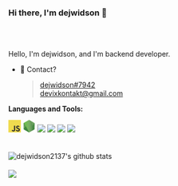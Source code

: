 ### Hi there, I'm dejwidson 👋

<br />
<br />

Hello, I'm dejwidson, and I'm backend developer.

- 💬 Contact?
     > [dejwidson#7942](https://discord.com/users/375247025643716609)  
     > devixkontakt@gmail.com


**Languages and Tools:**

<code><img height="25" src="https://raw.githubusercontent.com/github/explore/80688e429a7d4ef2fca1e82350fe8e3517d3494d/topics/javascript/javascript.png"></code>
<code><img height="25" src="https://raw.githubusercontent.com/github/explore/80688e429a7d4ef2fca1e82350fe8e3517d3494d/topics/nodejs/nodejs.png"></code>
<code><img height="25" src="https://upload.wikimedia.org/wikipedia/commons/8/84/Deno.svg"></code>
<code><img height="25" src="https://upload.wikimedia.org/wikipedia/commons/4/4c/Typescript_logo_2020.svg"></code>
<code><img height="25" src="https://cdn.worldvectorlogo.com/logos/mongodb-icon-1.svg"></code>
<code><img height="25" src="https://pbs.twimg.com/profile_images/828490798480052225/Sp0fIxul_400x400.jpg"></code>
<br>
<br>
<br>
<img align="center" src="https://github-readme-stats.vercel.app/api?username=dejwidson2137&show_icons=true&include_all_commits=true&color=#B4D4F2" alt="dejwidson2137's github stats" />
<br>
<br>
<img align="center" src="https://github-readme-stats.vercel.app/api/top-langs/?username=dejwidson2137" />
